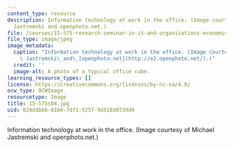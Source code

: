 ```yaml
---
content_type: resource
description: Information technology at work in the office. (Image courtesy of Michael
  Jastremski and openphoto.net.)
file: /courses/15-575-research-seminar-in-it-and-organizations-economic-perspectives-spring-2004/024ddbb681847d71525f9d51830739d9_15-575s04.jpg
file_type: image/jpeg
image_metadata:
  caption: "Information technology at work in the office. (Image courtesy of Michael\
    \ Jastremski\_and\_[openphoto.net](http://o2.openphoto.net/).)"
  credit: ''
  image-alt: A photo of a typical office cube.
learning_resource_types: []
license: https://creativecommons.org/licenses/by-nc-sa/4.0/
ocw_type: OCWImage
resourcetype: Image
title: 15-575s04.jpg
uid: 024ddbb6-8184-7d71-525f-9d51830739d9
---
```

Information technology at work in the office. (Image courtesy of Michael Jastremski and openphoto.net.)